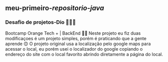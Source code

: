 ## **meu-primeiro**-*repositorio-java*
 ###  Desafio de projetos-Dio 🚀🚀🚀 
 Bootcamp Orange Tech + | BackEnd 💪💪
 Neste projeto eu fiz duas modificaçoes é um projeto simples, porém é  praticando que a gente aprende 😊 
 O projeto original usa a localização pelo google maps para acessar o local, eu porém usei o localizador do google copiando o endereço do site com o local favorito abrindo diretamente a página do local.          
